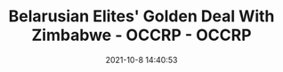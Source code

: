 ---
"title": "Belarusian Elites' Golden Deal With Zimbabwe - OCCRP - OCCRP"
"date": "2021-10-8 14:40:53"
"feed_name": "GOOGLENEWSMINING"
"feed_website": "https://news.google.com/search?q=mining%2Bincident&hl=en-US&gl=US&ceid=US:en"
"feed_rss": "https://news.google.com/rss/search?q=mining%2Bincident&hl=en-US&gl=US&ceid=US:en"
"link": "https://www.occrp.org/en/28-ccwatch/cc-watch-indepth/15300-belarusian-elites-golden-deal-with-zimbabwe?tmpl=component&print=1&page="
"source": "{'href': 'https://www.occrp.org', 'title': 'OCCRP'}"
"file": "_posts/2021-1-1-437721ea23118b1592833b9fdd5fe52184f8df89.md"
"accident": "0"
"drilling": "0"
"dead": "0"
"injured": "0"
"arrested": "0"
"place": "unknown place"
"where": "unknown site"
"causes": "unknown"
"place_uri": "unknown place"
---